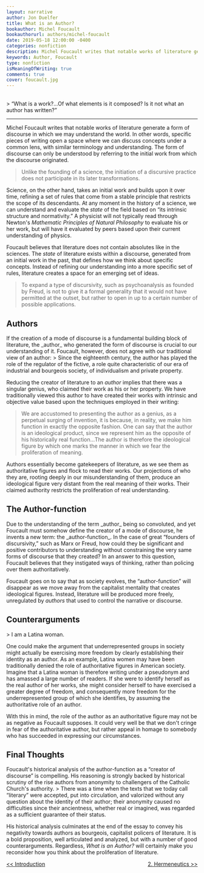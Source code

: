 ```yaml
---
layout: narrative
author: Jon Duelfer
title: What is an Author?
bookauthor: Michel Foucault
bookauthorurl: authors/michel-foucault
date: 2019-05-18 12:00:00 -0400
categories: nonfiction
description: Michel Foucault writes that notable works of literature generate a form of discourse in which we may understand the world. In other words, specific pieces of writing open a space where people can discuss concepts under a common lens, with similar terminology and understanding. The form of discourse can only be understood by referring to the initial work from which the discourse originated.
keywords: Author, Foucault
type: nonfiction
isMeaningOfWriting: true
comments: true
cover: foucault.jpg
---
```

<br/>
> “What is a work?...Of what elements is it composed? Is it not what an author has written?”

<hr/>

Michel Foucault writes that notable works of literature generate a form of discourse in which we may understand the world. In other words, specific pieces of writing open a space where we can discuss concepts under a common lens, with similar terminology and understanding. The form of discourse can only be understood by referring to the initial work from which the discourse originated.

> Unlike the founding of a science, the initiation of a discursive practice does not participate in its later transformations.

Science, on the other hand, takes an initial work and builds upon it over time, refining a set of rules that come from a stable principle that restricts the scope of its descendants. At any moment in the history of a science, we can understand and evaluate the _state_ of the field based on “its intrinsic structure and normativity.” A physicist will not typically read through Newton's _Mathematic Principles of Natural Philosophy_ to evaluate his or her work, but will have it evaluated by peers based upon their current understanding of physics.

Foucault believes that literature does not contain absolutes like in the sciences. The _state_ of literature exists within a discourse, generated from an initial work in the past, that defines how we think about specific concepts. Instead of refining our understanding into a more specific set of rules, literature creates a space for an emerging set of ideas.
> To expand a type of discursivity, such as psychoanalysis as founded by Freud, is not to give it a formal generality that it would not have permitted at the outset, but rather to open in up to a certain number of possible applications.

<h2><strong>Authors</strong></h2>
If the creation of a mode of discourse is a fundamental building block of literature, the _author_ who generated the form of discourse is crucial to our understanding of it. Foucault, however, does not agree with our traditional view of an author:
> Since the eighteenth century, the author has played the role of the regulator of the fictive, a role quite characteristic of our era of industrial and bourgeois society, of individualism and private property.

Reducing the creator of literature to an _author_ implies that there was a singular genius, who claimed their work as his or her property. We have traditionally viewed this author to have created their works with intrinsic and objective value based upon the techniques employed in their writing:
> We are accustomed to presenting the author as a genius, as a perpetual surging of invention, it is because, in reality, we make him function in exactly the opposite fashion. One can say that the author is an ideological product, since we represent him as the opposite of his historically real function...The author is therefore the ideological figure by which one marks the manner in which we fear the proliferation of meaning.

Authors essentially become gatekeepers of literature, as we see them as authoritative figures and flock to read their works. Our projections of who they are, rooting deeply in our misunderstanding of them, produce an ideological figure very distant from the real meaning of their works. Their claimed authority restricts the proliferation of real understanding.

<h2><strong>The Author-function</strong></h2>
Due to the understanding of the term _author_ being so convoluted, and yet Foucault must somehow define the creator of a mode of discourse, he invents a new term: the _author-function_. In the case of great “founders of discursivity,” such as Marx or Freud, how could they be significant and positive contributors to understanding without constraining the very same forms of discourse that they created? In an answer to this question, Foucault believes that they instigated ways of thinking, rather than policing over them authoritatively.

Foucault goes on to say that as society evolves, the “author-function” will disappear as we move away from the capitalist mentality that creates ideological figures. Instead, literature will be produced more freely, unregulated by _authors_ that used to control the narrative or discourse.

<h2><strong>Counterarguments</strong></h2>
> I am a Latina woman.

One could make the argument that underrepresented groups in society might actually be exercising more freedom by clearly establishing their identity as an author. As an example, Latina women may have been traditionally denied the role of authoritative figures in American society. Imagine that a Latina woman is therefore writing under a pseudonym and has amassed a large number of readers. If she were to identify herself as the real author of her works, she might consider herself to have exercised a greater degree of freedom, and consequently more freedom for the underrepresented group of which she identifies, by assuming the authoritative role of an author.

With this in mind, the role of the author as an authoritative figure may not be as negative as Foucault supposes. It could very well be that we don't cringe in fear of the authoritative author, but rather appeal in homage to somebody who has succeeded in expressing our circumstances.

<h2><strong>Final Thoughts</strong></h2>
Foucault's historical analysis of the author-function as a “creator of discourse” is compelling. His reasoning is strongly backed by historical scrutiny of the rise authors from anonymity to challengers of the Catholic Church's authority.
> There was a time when the texts that we today call “literary” were accepted, put into circulation, and valorized without any question about the identity of their author; their anonymity caused no difficulties since their ancientness, whether real or imagined, was regarded as a sufficient guarantee of their status.

His historical analysis culminates at the end of the essay to convey his negativity towards authors as bourgeois, capitalist policers of literature. It is a bold proposition, well articulated and analyzed, but with a number of good counterarguments. Regardless, _What is an Author?_ will certainly make you reconsider how you think about the proliferation of literature.

<div>
    <a href="{{ site.baseurl }}/on-reading" style="float:left;"><< Introduction</a>
    <a href="{{ site.baseurl }}/texts/2019-09-22-hermeneutics/" style="float:right;">2. Hermeneutics >></a>
</div>